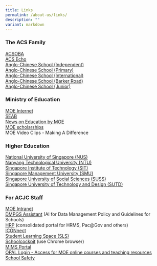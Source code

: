 ```yaml
---
title: Links
permalink: /about-us/links/
description: ""
variant: markdown
---
```

### The ACS Family


[ACSOBA](https://www.acsoba.net/) <br>
[ACS Echo](https://acsecho.com/)<br>
[Anglo-Chinese School (Independent)](https://www.acsindep.moe.edu.sg/)<br>
[Anglo-Chinese School (Primary)](https://acspri.moe.edu.sg/)<br>
[Anglo-Chinese School (International)](https://www.acsinternational.com.sg/)<br>
[Anglo-Chinese School (Barker Road)](https://www.acsbr.moe.edu.sg/)<br>
[Anglo-Chinese School (Junior)](https://acsjunior.sg/)



  

### Ministry of Education

[MOE Internet](https://intranet.moe.gov.sg/Pages/Home.aspx)<br>
[SEAB](https://www.seab.gov.sg/)<br>
[News on Education by MOE](https://www.schoolbag.edu.sg/)<br>
[MOE scholarships](https://www.moe.gov.sg/teach/OverviewScholarship.htm)<br>
MOE Video Clips - Making A Difference

  

### Higher Education


[National University of Singapore (NUS)](http://www.nus.edu.sg/)<br>
[Nanyang Technological University (NTU)](https://www.ntu.edu.sg/Pages/home.aspx)<br>
[Singapore Institute of Technology (SIT)](https://www.singaporetech.edu.sg/)<br>
[Singapore Management University (SMU)](https://www.smu.edu.sg/)<br>
[Singapore University of Social Sciences (SUSS)](https://www.suss.edu.sg/)<br>
[Singapore University of Technology and Design (SUTD)](https://www.sutd.edu.sg/)

  

### For ACJC Staff


[MOE Intranet](https://intranet.moe.gov.sg/Pages/Home.aspx)<br>
[DMPGS Assistant](https://go.gov.sg/dmpgs-assistant)&nbsp;(AI for Data Management Policy and Guidelines for Schools) <br>
[HRP](https://www.hrp.gov.sg/hrp/#/)&nbsp;(consolidated portal for HRMS, Pac@Gov and others) <br>
[ICONnect](https://icon.moe.edu.sg/)<br>
[Student Learning Space (SLS)](https://vle.learning.moe.edu.sg/login)<br>
[Schoolcockpit](https://schoolcockpit.moe.gov.sg/)&nbsp;(use Chrome browser)<br>
[MIMS Portal](https://idp.mims.moe.gov.sg/nidp/app/login)<br>
[OPAL Login - Access for MOE online courses and teaching resources](https://idm.opal2.moe.edu.sg/account/login?returnUrl=%2F)<br>
[School Safety](http://intranet.moe.gov.sg/schoolsafety/)